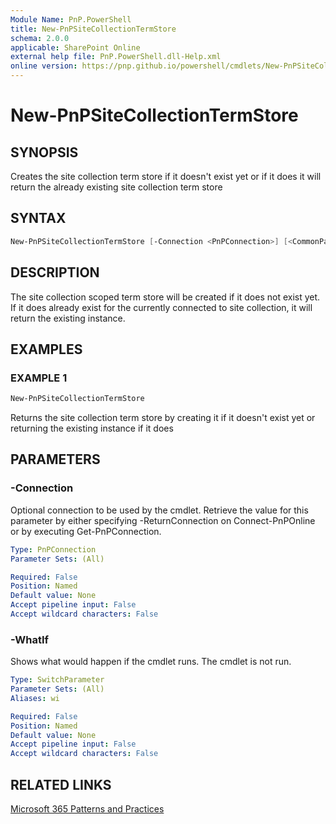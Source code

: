 ```yaml
---
Module Name: PnP.PowerShell
title: New-PnPSiteCollectionTermStore
schema: 2.0.0
applicable: SharePoint Online
external help file: PnP.PowerShell.dll-Help.xml
online version: https://pnp.github.io/powershell/cmdlets/New-PnPSiteCollectionTermStore.html
---
```

 
# New-PnPSiteCollectionTermStore

## SYNOPSIS
Creates the site collection term store if it doesn't exist yet or if it does it will return the already existing site collection term store

## SYNTAX

```powershell
New-PnPSiteCollectionTermStore [-Connection <PnPConnection>] [<CommonParameters>]
```

## DESCRIPTION

The site collection scoped term store will be created if it does not exist yet. If it does already exist for the currently connected to site collection, it will return the existing instance.

## EXAMPLES

### EXAMPLE 1
```powershell
New-PnPSiteCollectionTermStore
```

Returns the site collection term store by creating it if it doesn't exist yet or returning the existing instance if it does

## PARAMETERS

### -Connection
Optional connection to be used by the cmdlet. Retrieve the value for this parameter by either specifying -ReturnConnection on Connect-PnPOnline or by executing Get-PnPConnection.

```yaml
Type: PnPConnection
Parameter Sets: (All)

Required: False
Position: Named
Default value: None
Accept pipeline input: False
Accept wildcard characters: False
```

### -WhatIf
Shows what would happen if the cmdlet runs. The cmdlet is not run.

```yaml
Type: SwitchParameter
Parameter Sets: (All)
Aliases: wi

Required: False
Position: Named
Default value: None
Accept pipeline input: False
Accept wildcard characters: False
```

## RELATED LINKS

[Microsoft 365 Patterns and Practices](https://aka.ms/m365pnp)

